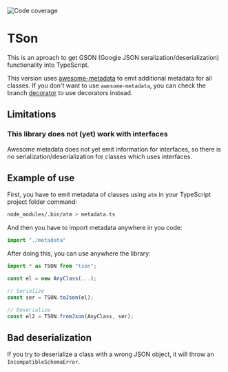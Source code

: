 ![Code coverage](https://img.shields.io/codecov/c/github/lilezek/tson/master.svg)

# TSon

This is an aproach to get GSON (Google JSON seralization/deserialization) functionality into TypeScript.

This version uses [awesome-metadata](https://github.com/lilezek/awesome-metadata) to emit additional metadata for all classes.
If you don't want to use `awesome-metadata`, you can check the branch [decorator](https://github.com/lilezek/tson/tree/decorator) to use decorators instead. 

## Limitations

### This library does not (yet) work with interfaces

Awesome metadata does not yet emit information for interfaces, so there is no serialization/deserialization for classes which uses interfaces.

## Example of use

First, you have to emit metadata of classes using `atm` in your TypeScript project folder command:

```sh
node_modules/.bin/atm > metadata.ts
```

And then you have to import metadata anywhere in you code:

```ts
import "./metadata"
```

After doing this, you can use anywhere the library:

```ts
import * as TSON from "tson";

const el = new AnyClass(...);

// Serialize
const ser = TSON.toJson(el);

// Deserialize
const el2 = TSON.fromJson(AnyClass, ser);
```

## Bad deserialization

If you try to deserialize a class with a wrong JSON object, it will throw an `IncompatibleSchemaError`.